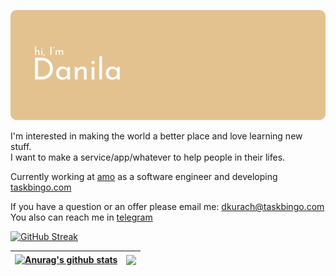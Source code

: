 ![](./header.svg)

I'm interested in making the world a better place and love learning new stuff.  
I want to make a service/app/whatever to help people in their lifes. 

Currently working at [amo](https://amo.tm) as a software engineer and developing [taskbingo.com](https://taskbingo.com)

<!-- ### Contacts -->

If you have a question or an offer please email me: dkurach@taskbingo.com  
You also can reach me in [telegram](https://t.me/dupreehkuda)

[![GitHub Streak](https://streak-stats.demolab.com?user=dupreehkuda&theme=transparent&hide_border=true&card_width=820)](https://git.io/streak-stats)

| <a href="https://github.com/anuraghazra/github-readme-stats"><img align="center" src="https://github-readme-stats.vercel.app/api?username=dupreehkuda&count_private=true&show_icons=true&hide_title=true&theme=transparent&hide_border=true" alt="Anurag's github stats" /></a> | <a href="https://github.com/anuraghazra/github-readme-stats"><img align="center" src="https://github-readme-stats.vercel.app/api/top-langs/?username=dupreehkuda&layout=compact&langs_count=8&exclude_repo=cv&hide=css,shell,dockerfile&hide_title=true&theme=transparent&hide_border=true" /></a> |
| ------------------------------------------------------------------------------------------------------------------------------------------------------------------------------------------------------------------------------------------ | ---------------------------------------------------------------------------------------------------------------------------------------------------------------------------------------------------- |

